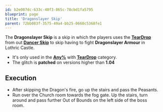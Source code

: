 ```yaml
---
id: b2e007dc-633c-40f3-865c-78cbd1fa5795
blueprint: page
title: 'Dragonslayer Skip'
parent: 72bb083f-3575-49a4-bb25-0660c5368fe1
---
```

The **Dragonslayer Skip** is a skip in which the players uses the **[TearDrop](/darksouls3/teardrop)** from out **[Dancer Skip](/darksouls3/dancer-skip)** to skip having to fight **Dragonslayer Armour** in Lothric Castle.

- It's only used in the **[Any%](/darksouls3/any)** with **[TearDrop](/darksouls3/teardrop)** category.
- The glitch is **patched** on versions higher than **1.04**

## Execution

- After skipping the Dragon's fire, go up the stairs and pass the Peasants.
- Run over the Church room towards the fog gate. Up the stairs, turn around and pass further Out of Bounds on the left side of the boss room.
